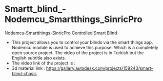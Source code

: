 # Smartt_blind_-Nodemcu_Smartthings_SinricPro
Nodemcu-Smartthings-SinricPro Controlled Smart Blind 
- This project allows you to control your blinds via the smart things app. Nodemcu module is used to achieve this purpose.
 Which is a completely open source project. The video of the project is in Turkish but the English subtitle also exists. 
- The video link of the project is  : 
- 3d material link : https://gallery.autodesk.com/projects/159243/smart-blind-chasis
